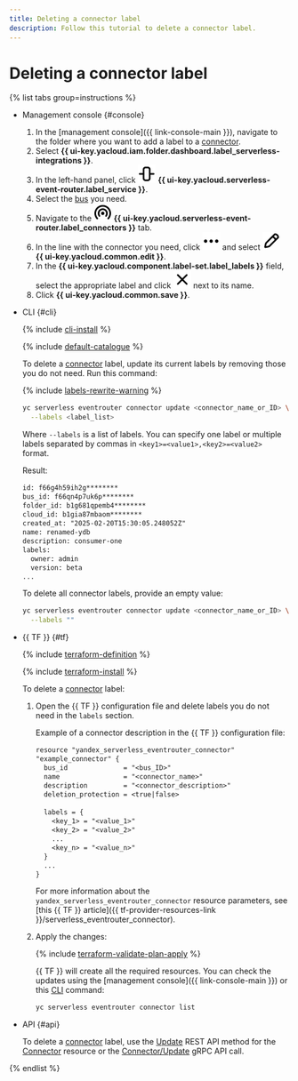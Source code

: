 ```yaml
---
title: Deleting a connector label
description: Follow this tutorial to delete a connector label.
---
```


# Deleting a connector label

{% list tabs group=instructions %}

- Management console {#console}

  1. In the [management console]({{ link-console-main }}), navigate to the folder where you want to add a label to a [connector](../../../concepts/eventrouter/connector.md).
  1. Select **{{ ui-key.yacloud.iam.folder.dashboard.label_serverless-integrations }}**.
  1. In the left-hand panel, click ![image](../../../../_assets/console-icons/object-align-center-vertical.svg) **{{ ui-key.yacloud.serverless-event-router.label_service }}**.
  1. Select the [bus](../../../concepts/eventrouter/bus.md) you need.
  1. Navigate to the ![image](../../../../_assets/console-icons/broadcast-signal.svg) **{{ ui-key.yacloud.serverless-event-router.label_connectors }}** tab.
  1. In the line with the connector you need, click ![image](../../../../_assets/console-icons/ellipsis.svg) and select ![image](../../../../_assets/console-icons/pencil.svg) **{{ ui-key.yacloud.common.edit }}**.
  1. In the **{{ ui-key.yacloud.component.label-set.label_labels }}** field, select the appropriate label and click ![image](../../../../_assets/console-icons/xmark.svg) next to its name.
  1. Click **{{ ui-key.yacloud.common.save }}**.

- CLI {#cli}

  {% include [cli-install](../../../../_includes/cli-install.md) %}

  {% include [default-catalogue](../../../../_includes/default-catalogue.md) %}

  To delete a [connector](../../../concepts/eventrouter/connector.md) label, update its current labels by removing those you do not need. Run this command:

  {% include [labels-rewrite-warning](../../../../_includes/labels-rewrite-warning.md) %}

  ```bash
  yc serverless eventrouter connector update <connector_name_or_ID> \
    --labels <label_list>
  ```

  Where `--labels` is a list of labels. You can specify one label or multiple labels separated by commas in `<key1>=<value1>,<key2>=<value2>` format.

  Result:

  ```text
  id: f66g4h59ih2g********
  bus_id: f66qn4p7uk6p********
  folder_id: b1g681qpemb4********
  cloud_id: b1gia87mbaom********
  created_at: "2025-02-20T15:30:05.248052Z"
  name: renamed-ydb
  description: consumer-one
  labels:
    owner: admin
    version: beta
  ...
  ```

  To delete all connector labels, provide an empty value:

  ```bash
  yc serverless eventrouter connector update <connector_name_or_ID> \
    --labels ""
  ```

- {{ TF }} {#tf}

  {% include [terraform-definition](../../../../_tutorials/_tutorials_includes/terraform-definition.md) %}

  {% include [terraform-install](../../../../_includes/terraform-install.md) %}

  To delete a [connector](../../../concepts/eventrouter/connector.md) label:

  1. Open the {{ TF }} configuration file and delete labels you do not need in the `labels` section.

      Example of a connector description in the {{ TF }} configuration file:

      ```hcl
      resource "yandex_serverless_eventrouter_connector" "example_connector" {
        bus_id              = "<bus_ID>"
        name                = "<connector_name>"
        description         = "<connector_description>"
        deletion_protection = <true|false>

        labels = {
          <key_1> = "<value_1>"
          <key_2> = "<value_2>"
          ...
          <key_n> = "<value_n>"
        }
        ...
      }
      ```

      For more information about the `yandex_serverless_eventrouter_connector` resource parameters, see [this {{ TF }} article]({{ tf-provider-resources-link }}/serverless_eventrouter_connector).

  1. Apply the changes:

      {% include [terraform-validate-plan-apply](../../../../_tutorials/_tutorials_includes/terraform-validate-plan-apply.md) %}

      {{ TF }} will create all the required resources. You can check the updates using the [management console]({{ link-console-main }}) or this [CLI](../../../../cli/) command:

      ```bash
      yc serverless eventrouter connector list
      ```

- API {#api}

  To delete a [connector](../../../concepts/eventrouter/connector.md) label, use the [Update](../../../../serverless-integrations/eventrouter/api-ref/Connector/update.md) REST API method for the [Connector](../../../../serverless-integrations/eventrouter/api-ref/Connector/index.md) resource or the [Connector/Update](../../../../serverless-integrations/eventrouter/api-ref/grpc/Connector/update.md) gRPC API call.

{% endlist %}